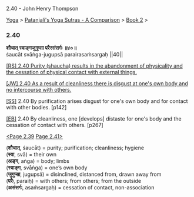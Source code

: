 2.40 - John Henry Thompson 

[Yoga](../../../yoga.html)‎ > ‎[Patanjali's Yoga Sutras - A Comparison](../../patanjani.html)‎ > ‎[Book 2](../book-2.html)‎ > ‎

### 2.40

**शौचात् स्वाङ्गजुगुप्सा परैरसंसर्गः ॥४०॥**  
śaucāt svāṅga-jugupsā parairasaṁsargaḥ ||40||  
  
  
[\[RS\] 2.40 Purity (shaucha) results in the abandonment of physicality and the cessation of physical contact with external things.](http://www.ashtangayoga.info/philosophy/yoga-sutra-patanjali/chapter-2/item/shauchat-svanga-jugupsa-parairasansargah/)  
  
[\[JW\] 2.40 As a result of cleanliness there is disgust at one's own body and no intercourse with others.](http://books.google.com/books?id=YzFImjtOxUwC&pg=PA188&ci=175%2C334%2C712%2C54&source=bookclip)  
  
[\[SS\]](http://www.amazon.com/Yoga-Sutras-Patanjali-Commentary-Satchidananda/dp/0932040381) 2.40 By purification arises disgust for one's own body and for contact with other bodies. \[p142\]  
  
[\[EB\]](http://www.amazon.com/Yoga-Sutras-Patanjali-Translation-Commentary/dp/0865477361/ref=sr_1_1?ie=UTF8&s=books&qid=1250508322&sr=1-1) 2.40 By cleanliness, one \[develops\] distaste for one's body and the cessation of contact with others. \[p267\]  
  
[<Page 2.39](239.html)  [Page 2.41>](241.html)  
  

(**शौचात्**, śaucāt) = purity; purification; cleanliness; hygiene  
(**स्वा**, svā) = their own  
(**अङ्ग**, aṅga) = body; limbs  
(**स्वाङ्ग**, svāṅga) = one’s own body  
(**जुगुप्सा**, jugupsā) = disinclined, distanced from, drawn away from  
(**परैः**, paraiḥ) = with others; from others; from the outside  
(**असंसर्गः**, asaṁsargaḥ) = cessation of contact, non-association

